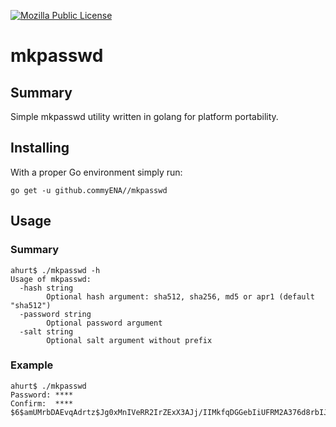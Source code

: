 [![Mozilla Public License](https://img.shields.io/badge/license-MPL-blue.svg)](https://www.mozilla.org/MPL/)
# mkpasswd

## Summary

Simple mkpasswd utility written in golang for platform portability.

## Installing

With a proper Go environment simply run:

```
go get -u github.commyENA//mkpasswd
```

## Usage

### Summary

```
ahurt$ ./mkpasswd -h
Usage of mkpasswd:
  -hash string
        Optional hash argument: sha512, sha256, md5 or apr1 (default "sha512")
  -password string
        Optional password argument
  -salt string
        Optional salt argument without prefix
```

### Example

```
ahurt$ ./mkpasswd
Password: ****
Confirm:  ****
$6$amUMrbDAEvqAdrtz$Jg0xMnIVeRR2IrZExX3AJj/IIMkfqDGGebIiUFRM2A376d8rbIJYBMOQGjoLeHu3mPlq//0Awc55zEtBNH43m.
```

